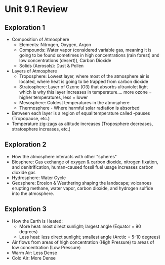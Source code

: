 # Unit 9.1 Review
## Exploration 1
- Composition of Atmosphere
  - Elements: Nitrogen, Oxygen, Argon
  - Compounds: Water vapor (considered variable gas, meaning it is going to be found sometimes in high concentrations (rain forest) and low concentrations (desert)), Carbon Dioxide
  - Solids (Aerosols): Dust & Pollen
- Layers of Atmosphere
  - Troposphere: Lowest layer, where most of the atmosphere air is located, where heat is going to be trapped from carbon dioxide
  - Stratosphere: Layer of Ozone (O3) that absorbs ultraviolet light which is why this layer increases in temperature.... more ozone = higher temperatures, less = lower
  - Mesosphere: Coldest temperatures in the atmosphere
  - Thermosphere - Where harmful solar radiation is absorbed
- Between each layer is a region of equal temperature called -pauses (Tropopause, etc.)
- Temperature zig-zags as altitude increases (Troposphere decreases, stratosphere increases, etc.)

## Exploration 2
- How the atmosphere interacts with other "spheres"
- Biosphere: Gas exchange of oxygen & carbon dioxide, nitrogen fixation, and denitrification, human-caused fossil fuel usage increases carbon dioxide gas
- Hydrosphere: Water Cycle
- Geosphere: Erosion & Weathering shaping the landscape; volcanoes erupting methane, water vapor, carbon dioxide, and hydrogen sulfide into the atmosphere.

## Exploration 3
- How the Earth is Heated:
  - More heat: most direct sunlight; largest angle (Equator = 90 degrees)
  - Less heat: less direct sunlight; smallest angle (Arctic = 5-10 degrees)
- Air flows from areas of high concentration (High Pressure) to areas of low concentration (Low Pressure)
- Warm Air: Less Dense
- Cold Air: More Dense
